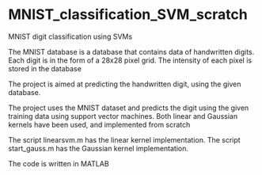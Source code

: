 # MNIST_classification_SVM_scratch
MNIST digit classification using SVMs 

The MNIST database is a database that contains data of handwritten digits.
Each digit is in the form of a 28x28 pixel grid. The intensity of each pixel is stored in the database

The project is aimed at predicting the handwritten digit, using the given database.

The project uses the MNIST dataset and predicts the digit using the given training data using support 
vector machines. Both linear and Gaussian kernels have been used, and implemented from scratch

The script linearsvm.m has the linear kernel implementation. 
The script start_gauss.m has the Gaussian kernel implementation.


The code is written in MATLAB
